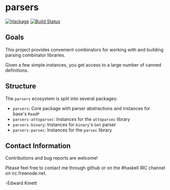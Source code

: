 parsers
=======

[![Hackage](https://img.shields.io/hackage/v/parsers.svg)](https://hackage.haskell.org/package/parsers) [![Build Status](https://github.com/ekmett/parsers/workflows/Haskell-CI/badge.svg)](https://github.com/ekmett/parsers/actions?query=workflow%3AHaskell-CI)

Goals
-----

This project provides convenient combinators for working with and building parsing combinator libraries.

Given a few simple instances, you get access to a large number of canned definitions.

Structure
---------

The `parsers` ecosystem is split into several packages:

* `parsers`: Core package with parser abstractions and instances for base's `ReadP`
* `parsers-attoparsec`: Instances for the `attoparsec` library
* `parsers-binary`: Instances for `binary`'s `Get` parser
* `parsers-parsec`: Instances for the `parsec` library

Contact Information
-------------------

Contributions and bug reports are welcome!

Please feel free to contact me through github or on the #haskell IRC channel on irc.freenode.net.

-Edward Kmett

